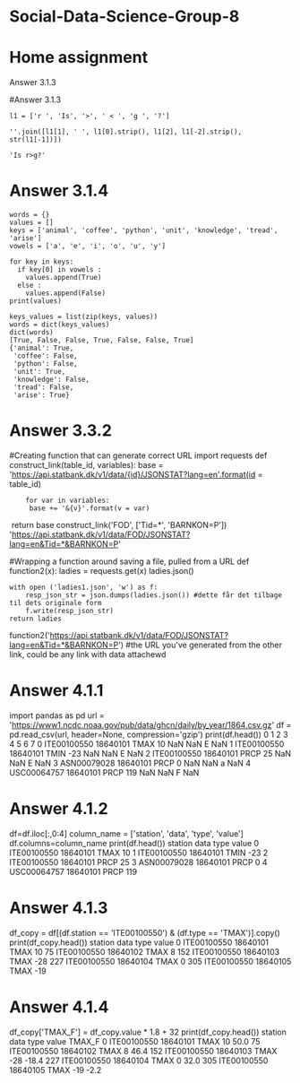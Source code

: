 # Social-Data-Science-Group-8
# Home assignment
Answer 3.1.3

#Answer 3.1.3

    l1 = ['r ', 'Is', '>', ' < ', 'g ', '?']

    ''.join([l1[1], ' ', l1[0].strip(), l1[2], l1[-2].strip(), str(l1[-1])])

    'Is r>g?'

# Answer 3.1.4

    words = {}
    values = []
    keys = ['animal', 'coffee', 'python', 'unit', 'knowledge', 'tread', 'arise']
    vowels = ['a', 'e', 'i', 'o', 'u', 'y']
    
    for key in keys:
      if key[0] in vowels : 
        values.append(True)
      else :
        values.append(False)
    print(values)

    keys_values = list(zip(keys, values))
    words = dict(keys_values)
    dict(words)
    [True, False, False, True, False, False, True]
    {'animal': True,
     'coffee': False,
     'python': False,
     'unit': True,
     'knowledge': False,
     'tread': False,
     'arise': True}

# Answer 3.3.2

#Creating function that can generate correct URL
    import requests 
    def construct_link(table_id, variables):
     base = 'https://api.statbank.dk/v1/data/{id}/JSONSTAT?lang=en'.format(id = table_id)
    
        for var in variables:
         base += '&{v}'.format(v = var)
​
       return base 
      construct_link('FOD', ['Tid=*', 'BARNKON=P'])
    'https://api.statbank.dk/v1/data/FOD/JSONSTAT?lang=en&Tid=*&BARNKON=P'

#Wrapping a function around saving a file, pulled from a URL
def function2(x):
    ladies = requests.get(x)
    ladies.json()
    
    with open ('ladies1.json', 'w') as f:
        resp_json_str = json.dumps(ladies.json()) #dette får det tilbage til dets originale form
        f.write(resp_json_str)
    return ladies
function2('https://api.statbank.dk/v1/data/FOD/JSONSTAT?lang=en&Tid=*&BARNKON=P') 
#the URL you've generated from the other link, could be any link with data attachewd

# Answer 4.1.1

import pandas as pd
url = 'https://www1.ncdc.noaa.gov/pub/data/ghcn/daily/by_year/1864.csv.gz'
df = pd.read_csv(url, header=None, compression='gzip')
print(df.head())
             0         1     2    3    4    5  6   7
0  ITE00100550  18640101  TMAX   10  NaN  NaN  E NaN
1  ITE00100550  18640101  TMIN  -23  NaN  NaN  E NaN
2  ITE00100550  18640101  PRCP   25  NaN  NaN  E NaN
3  ASN00079028  18640101  PRCP    0  NaN  NaN  a NaN
4  USC00064757  18640101  PRCP  119  NaN  NaN  F NaN

# Answer 4.1.2

df=df.iloc[:,0:4]
column_name = ['station', 'data', 'type', 'value']
df.columns=column_name
print(df.head())
       station      data  type  value
0  ITE00100550  18640101  TMAX     10
1  ITE00100550  18640101  TMIN    -23
2  ITE00100550  18640101  PRCP     25
3  ASN00079028  18640101  PRCP      0
4  USC00064757  18640101  PRCP    119

# Answer 4.1.3

df_copy = df[(df.station == 'ITE00100550') & (df.type == 'TMAX')].copy()
print(df_copy.head())
         station      data  type  value
0    ITE00100550  18640101  TMAX     10
75   ITE00100550  18640102  TMAX      8
152  ITE00100550  18640103  TMAX    -28
227  ITE00100550  18640104  TMAX      0
305  ITE00100550  18640105  TMAX    -19

# Answer 4.1.4

df_copy['TMAX_F'] = df_copy.value * 1.8 + 32
print(df_copy.head())
         station      data  type  value  TMAX_F
0    ITE00100550  18640101  TMAX     10    50.0
75   ITE00100550  18640102  TMAX      8    46.4
152  ITE00100550  18640103  TMAX    -28   -18.4
227  ITE00100550  18640104  TMAX      0    32.0
305  ITE00100550  18640105  TMAX    -19    -2.2
